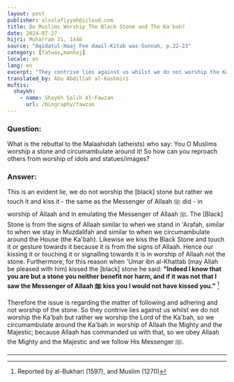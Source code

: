 ```yaml
---
layout: post
publisher: alsalafiyyah@icloud.com
title: Do Muslims Worship The Black Stone and The Ka'bah?
date: 2024-07-27
hijri: Muharram 21, 1446
source: "Aqidatul-Haaj Fee dawil-Kitab was-Sunnah, p.22-23"
category: [fatwas,manhaj]
locale: en
lang: en
excerpt: "They contrive lies against us whilst we do not worship the Ka'bah but rather we worship the Lord of the Ka'bah."
translated_by: Abu Abdillah al-Kashmiri
muftis:
  shaykh: 
    - name: Shaykh Salih Al-Fawzan
      url: /biography/fawzan
---
```


### Question:
What is the rebuttal to the Malaahidah (atheists) who say: You O Muslims worship a stone and circumambulate around it! So how can you reproach others from worship of idols and statues/images?

### Answer:
This is an evident lie, we do not worship the [black] stone but rather we touch it and kiss it - the same as the Messenger of Allaah ﷺ did - in worship of Allaah and in emulating the Messenger of Allaah ﷺ. The [Black] Stone is from the signs of Allaah similar to when we stand in 'Arafah, similar to when we stay in Muzdalifah and similar to when we circumambulate around the House (the Ka'bah). Likewise we kiss the Black Stone and touch it or gesture towards it because it is from the signs of Allaah. Hence our kissing it or touching it or signalling towards it is in worship of Allaah not the stone. Furthermore, for this reason when 'Umar ibn al-Khattab (may Allah be pleased with him) kissed the [black] stone he said: **"Indeed I know that you are but a stone you neither benefit nor harm, and if it was not that I saw the Messenger of Allaah ﷺ kiss you I would not have kissed you."** [^1]

Therefore the issue is regarding the matter of following and adhering and not worship of the stone. So they contrive lies against us whilst we do not worship the Ka'bah but rather we worship the Lord of the Ka'bah, so we circumambulate around the Ka'bah in worship of Allaah the Mighty and the Majestic; because Allaah has commanded us with that, so we obey Allaah the Mighty and the Majestic and we follow His Messenger ﷺ.

---
[^1]: Reported by al-Bukhari (1597), and Muslim (1270)
